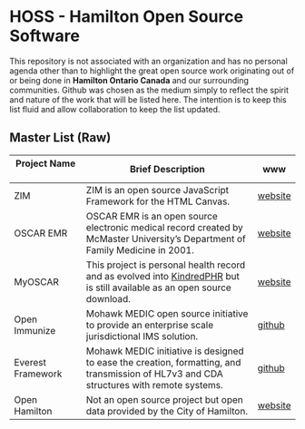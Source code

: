 # HOSS - Hamilton Open Source Software
This repository is not associated with an organization and has no personal agenda other than to highlight the great open source work originating out of or being done in **Hamilton Ontario Canada** and our surrounding communities. Github was chosen as the medium simply to reflect the spirit and nature of the work that will be listed here. The intention is to keep this list fluid and allow collaboration to keep the list updated.


## Master List (Raw)

Project Name &nbsp; &nbsp; &nbsp; &nbsp; &nbsp; &nbsp; &nbsp; &nbsp; &nbsp; &nbsp; &nbsp; &nbsp; &nbsp;| Brief Description | www
------------ | ------------- | -------------
ZIM | ZIM is an open source JavaScript Framework for the HTML Canvas. | [website](https://zimjs.com)
OSCAR EMR | OSCAR EMR is an open source electronic medical record created by McMaster University’s Department of Family Medicine in 2001. | [website](https://oscar-emr.com)
MyOSCAR | This project is personal health record and as evolved into [KindredPHR](https://kindredphr.com/v2/launch.jsp) but is still available as an open source download. | [website](https://sourceforge.net/projects/myoscar) 
Open Immunize | Mohawk MEDIC open source initiative to provide an enterprise scale jurisdictional IMS solution. | [github](https://github.com/MohawkMEDIC/openiz)
Everest Framework | Mohawk MEDIC initiative is designed to ease the creation, formatting, and transmission of HL7v3 and CDA structures with remote systems. | [github](https://github.com/MohawkMEDIC/everest)
Open Hamilton | Not an open source project but open data provided by the City of Hamilton. | [website](https://open.hamilton.ca)



